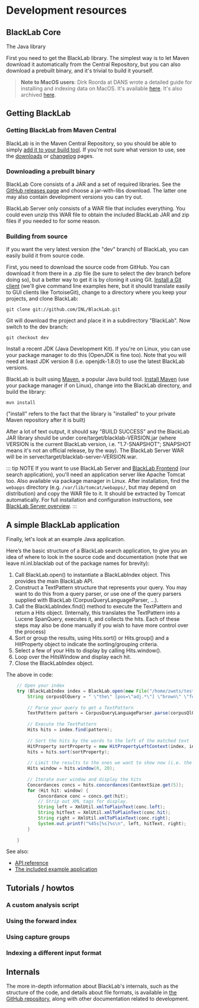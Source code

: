 # Development resources

## BlackLab Core

The Java library


First you need to get the BlackLab library. The simplest way is to let Maven download it automatically from the Central Repository, but you can also download a prebuilt binary, and it's trivial to build it yourself.

<blockquote>
<b>Note to MacOS users</b>: Dirk Roorda at DANS wrote a detailed guide for installing and indexing data on MacOS. It's available <a href='https://github.com/Dans-labs/clariah-gm/blob/master/blacklab/install.md'>here</a>. It's also archived <a href="../blacklab-server/install-macos.html">here</a>.
</blockquote>

## Getting BlackLab

### Getting BlackLab from Maven Central

BlackLab is in the Maven Central Repository, so you should be able to simply [add it to your build tool](dependency-info.html). If you're not sure what version to use, see the [downloads](downloads.html) or [changelog](changelog.html) pages.

### Downloading a prebuilt binary

BlackLab Core consists of a JAR and a set of required libraries. See the [GitHub releases page](https://github.com/INL/BlackLab/releases/) and choose a jar-with-libs download. The latter one may also contain development versions you can try out.

BlackLab Server only consists of a WAR file that includes everything. You could even unzip this WAR file to obtain the included BlackLab JAR and zip files if you needed to for some reason.

### Building from source

If you want the very latest version (the "dev" branch) of BlackLab, you can easily build it from source code.

First, you need to download the source code from GitHub. You can download it from there in a .zip file (be sure to select the dev branch before doing so), but a better way to get it is by cloning it using Git. [Install a Git client](https://git-scm.com/book/en/v2/Getting-Started-Installing-Git) (we'll give command line examples here, but it should translate easily to GUI clients like TortoiseGit), change to a directory where you keep your projects, and clone BlackLab:

	git clone git://github.com/INL/BlackLab.git

Git will download the project and place it in a subdirectory "BlackLab". Now switch to the dev branch:

    git checkout dev
    
Install a recent JDK (Java Development Kit). If you're on Linux, you can use your package manager to do this (OpenJDK is fine too). Note that you will need at least JDK version 8 (i.e. openjdk-1.8.0) to use the latest BlackLab versions.

BlackLab is built using [Maven](http://maven.apache.org/), a popular Java build tool. [Install Maven](https://maven.apache.org/guides/getting-started/maven-in-five-minutes.html) (use your package manager if on Linux), change into the BlackLab directory, and build the library:

	mvn install

("install" refers to the fact that the library is "installed" to your private Maven repository after it is built)

After a lot of text output, it should say "BUILD SUCCESS" and the BlackLab JAR library should be under core/target/blacklab-VERSION.jar (where VERSION is the current BlackLab version, i.e. "1.7-SNAPSHOT"; SNAPSHOT means it's not an official release, by the way). The BlackLab Server WAR will be in server/target/blacklab-server-VERSION.war.

::: tip NOTE
If you want to use BlackLab Server and [BlackLab Frontend](/blacklab-frontend/) (our search application), you'll need an application server like Apache Tomcat too. Also available via package manager in Linux. After installation, find the `webapps` directory (e.g. `/var/lib/tomcat/webapps/`, but may depend on distribution) and copy the WAR file to it. It should be extracted by Tomcat automatically. For full installation and configuration instructions, see [BlackLab Server overview](blacklab-server-overview.html).
:::

## A simple BlackLab application

Finally, let's look at an example Java application.

Here’s the basic structure of a BlackLab search application, to give you an idea of where to look in the source code and documentation (note that we leave nl.inl.blacklab out of the package names for brevity):

1. Call BlackLab.open() to instantiate a BlackLabIndex object. This provides the main BlackLab API.
2. Construct a TextPattern structure that represents your query. You may want to do this from a query parser, or use one of the query parsers supplied with BlackLab (CorpusQueryLanguageParser, …).
3. Call the BlackLabIndex.find() method to execute the TextPattern and return a Hits object. (Internally, this translates the TextPattern into a Lucene SpanQuery, executes it, and collects the hits. Each of these steps may also be done manually if you wish to have more control over the process)
4. Sort or group the results, using Hits.sort() or Hits.group() and a HitProperty object to indicate the sorting/grouping criteria.
5. Select a few of your Hits to display by calling Hits.window().
6. Loop over the HitsWindow and display each hit.
7. Close the BlackLabIndex object.

The above in code:

```java
	// Open your index
	try (BlackLabIndex index = BlackLab.open(new File("/home/zwets/testindex"))) {
	    String corpusQlQuery = " \"the\" [pos=\"adj.*\"] \"brown\" \"fox\" ";
	
	    // Parse your query to get a TextPattern
	    TextPattern pattern = CorpusQueryLanguageParser.parse(corpusQlQuery);
	
	    // Execute the TextPattern
	    Hits hits = index.find(pattern);
	
	    // Sort the hits by the words to the left of the matched text
	    HitProperty sortProperty = new HitPropertyLeftContext(index, index.annotation("word"));
	    hits = hits.sort(sortProperty);
	
	    // Limit the results to the ones we want to show now (i.e. the first page)
	    Hits window = hits.window(0, 20);
	
	    // Iterate over window and display the hits
	    Concordances concs = hits.concordances(ContextSize.get(5));
	    for (Hit hit: window) {
	        Concordance conc = concs.get(hit);
	        // Strip out XML tags for display.
	        String left = XmlUtil.xmlToPlainText(conc.left);
	        String hitText = XmlUtil.xmlToPlainText(conc.hit);
	        String right = XmlUtil.xmlToPlainText(conc.right);
	        System.out.printf("%45s[%s]%s\n", left, hitText, right);
	    }
	
	}
```

See also:

- [API reference](apidocs/index.html)
- [The included example application](example-application.html)



## Tutorials / howtos

### A custom analysis script


### Using the forward index


### Using capture groups


### Indexing a different input format



## Internals

The more in-depth information about BlackLab's internals, such as the structure of the code, and details about file formats, is available in [the GitHub repository](https://github.com/INL/BlackLab/tree/dev/doc/#readme), along with other documentation related to development.
